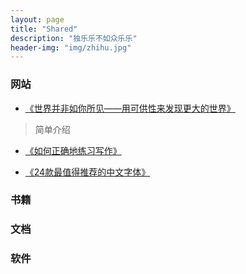 ```yaml
---
layout: page
title: "Shared"
description: "独乐乐不如众乐乐"
header-img: "img/zhihu.jpg"
---
```



### 网站

- [《世界并非如你所见——用可供性来发现更大的世界》](http://www.jianshu.com/p/6f1404e0240d)

> 简单介绍

- [《如何正确地练习写作》](http://www.jianshu.com/p/2621444b619d)

- [《24款最值得推荐的中文字体》](http://cnfeat.com/blog/2015/05/22/a-24-chinese-fonts/)

### 书籍


### 文档

### 软件






